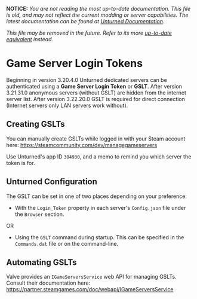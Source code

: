**NOTICE:** *You are not reading the most up-to-date documentation. This file is old, and may not reflect the current modding or server capabilities. The latest documentation can be found at [Unturned Documentation](https://docs.smartlydressedgames.com/).*

*This file may be removed in the future. Refer to its more [up-to-date equivalent](https://docs.smartlydressedgames.com/en/stable/servers/game-server-login-tokens.html) instead.*

Game Server Login Tokens
========================

Beginning in version 3.20.4.0 Unturned dedicated servers can be authenticated using a **Game Server Login Token** or **GSLT**. After version 3.21.31.0 anonymous servers (without GSLT) are hidden from the internet server list.
After version 3.22.20.0 GSLT is required for direct connection (Internet servers only LAN servers work without).

Creating GSLTs
--------------

You can manually create GSLTs while logged in with your Steam account here: https://steamcommunity.com/dev/managegameservers

Use Unturned's app ID `304930`, and a memo to remind you which server the token is for.

Unturned Configuration
----------------------

The GSLT can be set in one of two places depending on your preference:

- With the `Login_Token` property in each server's `Config.json` file under the `Browser` section.

OR

- Using the `GSLT` command during startup. This can be specified in the `Commands.dat` file or on the command-line.

Automating GSLTs
----------------

Valve provides an `IGameServersService` web API for managing GSLTs. Consult their documentation here: https://partner.steamgames.com/doc/webapi/IGameServersService
